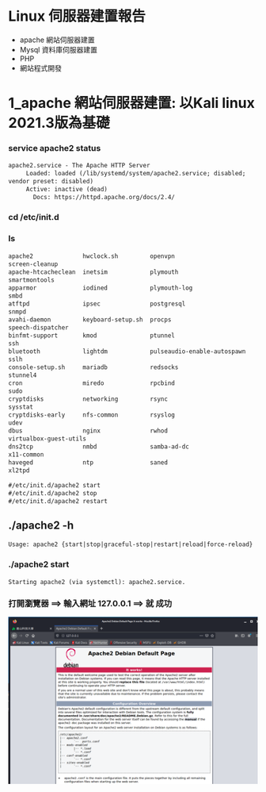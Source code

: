 # Linux 伺服器建置報告

 - apache 網站伺服器建置
 - Mysql 資料庫伺服器建置
 - PHP
 - 網站程式開發

# 1_apache 網站伺服器建置: 以Kali linux 2021.3版為基礎

### service apache2 status
```
apache2.service - The Apache HTTP Server
     Loaded: loaded (/lib/systemd/system/apache2.service; disabled; vendor preset: disabled)
     Active: inactive (dead)
       Docs: https://httpd.apache.org/docs/2.4/
```
### cd /etc/init.d

### ls
```
apache2              hwclock.sh         openvpn                      screen-cleanup
apache-htcacheclean  inetsim            plymouth                     smartmontools
apparmor             iodined            plymouth-log                 smbd
atftpd               ipsec              postgresql                   snmpd
avahi-daemon         keyboard-setup.sh  procps                       speech-dispatcher
binfmt-support       kmod               ptunnel                      ssh
bluetooth            lightdm            pulseaudio-enable-autospawn  sslh
console-setup.sh     mariadb            redsocks                     stunnel4
cron                 miredo             rpcbind                      sudo
cryptdisks           networking         rsync                        sysstat
cryptdisks-early     nfs-common         rsyslog                      udev
dbus                 nginx              rwhod                        virtualbox-guest-utils
dns2tcp              nmbd               samba-ad-dc                  x11-common
haveged              ntp                saned                        xl2tpd
```


```
#/etc/init.d/apache2 start
#/etc/init.d/apache2 stop
#/etc/init.d/apache2 restart
```
## ./apache2 -h 
```
Usage: apache2 {start|stop|graceful-stop|restart|reload|force-reload}
```
### ./apache2 start
```
Starting apache2 (via systemctl): apache2.service.
```
### 打開瀏覽器 ==> 輸入網址 127.0.0.1 ==>  就  成功

![apache1.png](./apache1.png)
